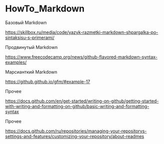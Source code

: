 # HowTo_Markdown
Базовый Markdown

https://skillbox.ru/media/code/yazyk-razmetki-markdown-shpargalka-po-sintaksisu-s-primerami/

Продвинутый Markdown

https://www.freecodecamp.org/news/github-flavored-markdown-syntax-examples/

Марсианткий Markdown

https://github.github.io/gfm/#example-17

Прочее

https://docs.github.com/en/get-started/writing-on-github/getting-started-with-writing-and-formatting-on-github/basic-writing-and-formatting-syntax

Прочее

https://docs.github.com/ru/repositories/managing-your-repositorys-settings-and-features/customizing-your-repository/about-readmes
